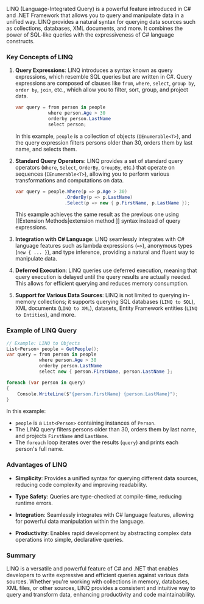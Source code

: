 LINQ (Language-Integrated Query) is a powerful feature introduced in C# and .NET Framework that allows you to query and manipulate data in a unified way. LINQ provides a natural syntax for querying data sources such as collections, databases, XML documents, and more. It combines the power of SQL-like queries with the expressiveness of C# language constructs.

### Key Concepts of LINQ

1. **Query Expressions**: LINQ introduces a syntax known as query expressions, which resemble SQL queries but are written in C#. Query expressions are composed of clauses like `from`, `where`, `select`, `group by`, `order by`, `join`, etc., which allow you to filter, sort, group, and project data.

   ```csharp
   var query = from person in people
               where person.Age > 30
               orderby person.LastName
               select person;
   ```

   In this example, `people` is a collection of objects (`IEnumerable<T>`), and the query expression filters persons older than 30, orders them by last name, and selects them.

2. **Standard Query Operators**: LINQ provides a set of standard query operators (`Where`, `Select`, `OrderBy`, `GroupBy`, etc.) that operate on sequences (`IEnumerable<T>`), allowing you to perform various transformations and computations on data.

   ```csharp
   var query = people.Where(p => p.Age > 30)
                     .OrderBy(p => p.LastName)
                     .Select(p => new { p.FirstName, p.LastName });
   ```

   This example achieves the same result as the previous one using [[Extension Methods|extension method ]] syntax instead of query expressions.

3. **Integration with C# Language**: LINQ seamlessly integrates with C# language features such as lambda expressions (`=>`), anonymous types (`new { ... }`), and type inference, providing a natural and fluent way to manipulate data.

4. **Deferred Execution**: LINQ queries use deferred execution, meaning that query execution is delayed until the query results are actually needed. This allows for efficient querying and reduces memory consumption.

5. **Support for Various Data Sources**: LINQ is not limited to querying in-memory collections; it supports querying SQL databases (`LINQ to SQL`), XML documents (`LINQ to XML`), datasets, Entity Framework entities (`LINQ to Entities`), and more.

### Example of LINQ Query

```csharp
// Example: LINQ to Objects
List<Person> people = GetPeople();
var query = from person in people
            where person.Age > 30
            orderby person.LastName
            select new { person.FirstName, person.LastName };

foreach (var person in query)
{
    Console.WriteLine($"{person.FirstName} {person.LastName}");
}
```

In this example:
- `people` is a `List<Person>` containing instances of `Person`.
- The LINQ query filters persons older than 30, orders them by last name, and projects `FirstName` and `LastName`.
- The `foreach` loop iterates over the results (`query`) and prints each person's full name.

### Advantages of LINQ

- **Simplicity**: Provides a unified syntax for querying different data sources, reducing code complexity and improving readability.
  
- **Type Safety**: Queries are type-checked at compile-time, reducing runtime errors.

- **Integration**: Seamlessly integrates with C# language features, allowing for powerful data manipulation within the language.

- **Productivity**: Enables rapid development by abstracting complex data operations into simple, declarative queries.

### Summary

LINQ is a versatile and powerful feature of C# and .NET that enables developers to write expressive and efficient queries against various data sources. Whether you're working with collections in memory, databases, XML files, or other sources, LINQ provides a consistent and intuitive way to query and transform data, enhancing productivity and code maintainability.